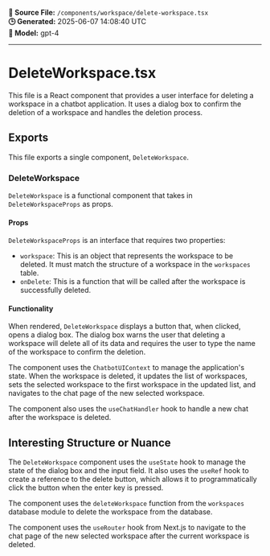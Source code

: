 **📄 Source File:** `/components/workspace/delete-workspace.tsx`  
**🕒 Generated:** 2025-06-07 14:08:40 UTC  
**🤖 Model:** gpt-4

---

# DeleteWorkspace.tsx

This file is a React component that provides a user interface for deleting a workspace in a chatbot application. It uses a dialog box to confirm the deletion of a workspace and handles the deletion process.

## Exports

This file exports a single component, `DeleteWorkspace`.

### DeleteWorkspace

`DeleteWorkspace` is a functional component that takes in `DeleteWorkspaceProps` as props. 

#### Props

`DeleteWorkspaceProps` is an interface that requires two properties:

- `workspace`: This is an object that represents the workspace to be deleted. It must match the structure of a workspace in the `workspaces` table.
- `onDelete`: This is a function that will be called after the workspace is successfully deleted.

#### Functionality

When rendered, `DeleteWorkspace` displays a button that, when clicked, opens a dialog box. The dialog box warns the user that deleting a workspace will delete all of its data and requires the user to type the name of the workspace to confirm the deletion.

The component uses the `ChatbotUIContext` to manage the application's state. When the workspace is deleted, it updates the list of workspaces, sets the selected workspace to the first workspace in the updated list, and navigates to the chat page of the new selected workspace.

The component also uses the `useChatHandler` hook to handle a new chat after the workspace is deleted.

## Interesting Structure or Nuance

The `DeleteWorkspace` component uses the `useState` hook to manage the state of the dialog box and the input field. It also uses the `useRef` hook to create a reference to the delete button, which allows it to programmatically click the button when the enter key is pressed.

The component uses the `deleteWorkspace` function from the `workspaces` database module to delete the workspace from the database.

The component uses the `useRouter` hook from Next.js to navigate to the chat page of the new selected workspace after the current workspace is deleted.